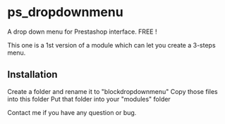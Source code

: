 # ps_dropdownmenu
A drop down menu for Prestashop interface. FREE ! 

This one is a 1st version of a module which can let you create a 3-steps menu.

Installation
----------------------

Create a folder and rename it to "blockdropdownmenu"
Copy those files into this folder
Put that folder into your "modules" folder 



Contact me if you have any question or bug. 
